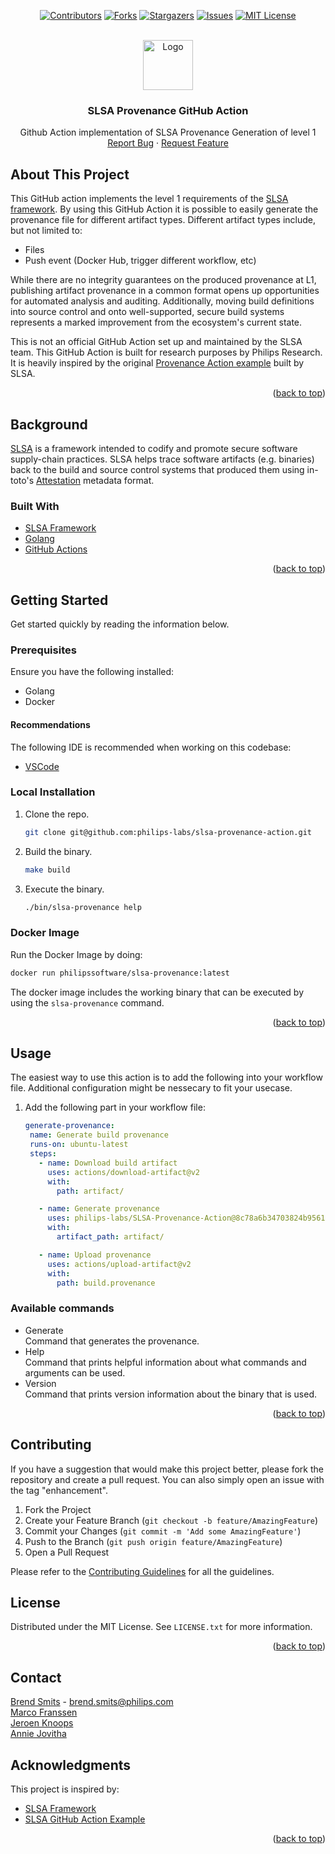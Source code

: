 <div id="top"></div>

<div align="center">
  
[![Contributors][contributors-shield]][contributors-url]
[![Forks][forks-shield]][forks-url]
[![Stargazers][stars-shield]][stars-url]
[![Issues][issues-shield]][issues-url]
[![MIT License][license-shield]][license-url]
  
</div>

<br />
<div align="center">
  <a href="https://github.com/philips-labs/slsa-provenance-action">
    <img src="https://slsa.dev/images/levelBadge1.svg" alt="Logo" width="80" height="80">
  </a>

  <h3 align="center">SLSA Provenance GitHub Action</h3>

  <p align="center">
    Github Action implementation of SLSA Provenance Generation of level 1
    <br>
    <a href="https://github.com/philips-labs/slsa-provenance-action/issues">Report Bug</a>
    ·
    <a href="https://github.com/philips-labs/slsa-provenance-action/issues">Request Feature</a>
  </p>
</div>

<!-- ABOUT THE PROJECT -->
## About This Project

This GitHub action implements the level 1 requirements of the [SLSA framework](https://slsa.dev/). By using this GitHub Action it is possible to easily generate the provenance file for different artifact types.
Different artifact types include, but not limited to:
* Files
* Push event (Docker Hub, trigger different workflow, etc)

While there are no integrity guarantees on the produced provenance at L1,
publishing artifact provenance in a common format opens up opportunities for
automated analysis and auditing. Additionally, moving build definitions into
source control and onto well-supported, secure build systems represents a marked
improvement from the ecosystem's current state.


This is not an official GitHub Action set up and maintained by the SLSA team. This GitHub Action is built for research purposes by Philips Research. It is heavily inspired by the original [Provenance Action example](https://github.com/slsa-framework/github-actions-demo) built by SLSA.

<p align="right">(<a href="#top">back to top</a>)</p>

## Background

[SLSA](https://github.com/slsa-framework/slsa) is a framework intended to codify
and promote secure software supply-chain practices. SLSA helps trace software
artifacts (e.g. binaries) back to the build and source control systems that
produced them using in-toto's
[Attestation](https://github.com/in-toto/attestation/blob/main/spec/README.md)
metadata format.

### Built With

* [SLSA Framework](https://github.com/slsa-framework/slsa/)
* [Golang](https://golang.org/)
* [GitHub Actions](https://github.com/features/actions)

<p align="right">(<a href="#top">back to top</a>)</p>


## Getting Started

Get started quickly by reading the information below.

### Prerequisites

Ensure you have the following installed:
* Golang
* Docker

#### Recommendations 

The following IDE is recommended when working on this codebase:
* [VSCode](https://code.visualstudio.com/)

### Local Installation

1. Clone the repo.
   ```sh
   git clone git@github.com:philips-labs/slsa-provenance-action.git
   ```
1. Build the binary.
   ```sh
   make build
   ```
1. Execute the binary.
   ```sh
   ./bin/slsa-provenance help
   ```
### Docker Image
  
Run the Docker Image by doing:
   ```sh
   docker run philipssoftware/slsa-provenance:latest
   ```
The docker image includes the working binary that can be executed by using the ``slsa-provenance`` command.
<p align="right">(<a href="#top">back to top</a>)</p>

## Usage

The easiest way to use this action is to add the following into your workflow file. Additional configuration might be nessecary to fit your usecase.

1. Add the following part in your workflow file:
   ```yaml
   generate-provenance:
    name: Generate build provenance
    runs-on: ubuntu-latest
    steps:
      - name: Download build artifact
        uses: actions/download-artifact@v2
        with:
          path: artifact/

      - name: Generate provenance
        uses: philips-labs/SLSA-Provenance-Action@8c78a6b34703824b9561a26b1ae5893beea9a332
        with:
          artifact_path: artifact/

      - name: Upload provenance
        uses: actions/upload-artifact@v2
        with:
          path: build.provenance
   ```
### Available commands
* Generate  
   Command that generates the provenance.
* Help  
   Command that prints helpful information about what commands and arguments can be used.
* Version  
   Command that prints version information about the binary that is used.

<p align="right">(<a href="#top">back to top</a>)</p>

<!-- CONTRIBUTING -->
## Contributing

If you have a suggestion that would make this project better, please fork the repository and create a pull request. You can also simply open an issue with the tag "enhancement".

1. Fork the Project
2. Create your Feature Branch (`git checkout -b feature/AmazingFeature`)
3. Commit your Changes (`git commit -m 'Add some AmazingFeature'`)
4. Push to the Branch (`git push origin feature/AmazingFeature`)
5. Open a Pull Request

Please refer to the [Contributing Guidelines](/CONTRIBUTING.md) for all the guidelines.

<!-- LICENSE -->
## License

Distributed under the MIT License. See `LICENSE.txt` for more information.

<p align="right">(<a href="#top">back to top</a>)</p>

<!-- CONTACT -->
## Contact

[Brend Smits](https://github.com/Brend-Smits) - brend.smits@philips.com  
[Marco Franssen](https://github.com/marcofranssen)  
[Jeroen Knoops](https://github.com/JeroenKnoops)  
[Annie Jovitha](https://github.com/AnnieJovitha)  
<!-- ACKNOWLEDGMENTS -->
## Acknowledgments

This project is inspired by:

* [SLSA Framework](https://slsa.dev/)
* [SLSA GitHub Action Example](https://raw.githubusercontent.com/slsa-framework/github-actions-demo)

<p align="right">(<a href="#top">back to top</a>)</p>

[contributors-shield]: https://img.shields.io/github/contributors/philips-labs/slsa-provenance-action.svg?style=for-the-badge
[contributors-url]: https://github.com/philips-labs/slsa-provenance-action/graphs/contributors
[forks-shield]: https://img.shields.io/github/forks/philips-labs/slsa-provenance-action.svg?style=for-the-badge
[forks-url]: https://github.com/philips-labs/slsa-provenance-action/network/members
[stars-shield]: https://img.shields.io/github/stars/philips-labs/slsa-provenance-action.svg?style=for-the-badge
[stars-url]: https://github.com/philips-labs/slsa-provenance-action/stargazers
[issues-shield]: https://img.shields.io/github/issues/philips-labs/slsa-provenance-action.svg?style=for-the-badge
[issues-url]: https://github.com/philips-labs/slsa-provenance-action/issues
[license-shield]: https://img.shields.io/github/license/philips-labs/slsa-provenance-action.svg?style=for-the-badge
[license-url]: https://github.com/philips-labs/slsa-provenance-action/blob/main/LICENSE.txt
